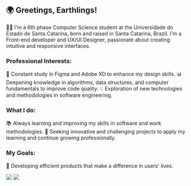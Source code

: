 ## 🌍 Greetings, Earthlings!

👩‍🎓 I'm a 6th phase Computer Science student at the Universidade do Estado de Santa Catarina, born and raised in Santa Catarina, Brazil. I'm a Front-end developer and UX/UI Designer, passionate about creating intuitive and responsive interfaces.

### Professional Interests:

🎨 Constant study in Figma and Adobe XD to enhance my design skills.
📊 Deepening knowledge in algorithms, data structures, and computer fundamentals to improve code quality.
💡 Exploration of new technologies and methodologies in software engineering.

### What I do:

📚 Always learning and improving my skills in software and work methodologies.
🚀 Seeking innovative and challenging projects to apply my learning and continue growing professionally.

### My Goals:

🌟 Developing efficient products that make a difference in users' lives.

<div> 
  <a href = "mailto:capitanileticiats@gmail.com"><img src="https://img.shields.io/badge/-Gmail-%23333?style=for-the-badge&logo=gmail&logoColor=white" target="_blank"></a>
  <a href="https://www.linkedin.com/in/leticia-capitani/" target="_blank"><img src="https://img.shields.io/badge/-LinkedIn-%230077B5?style=for-the-badge&logo=linkedin&logoColor=white" target="_blank"></a> 
</div>
